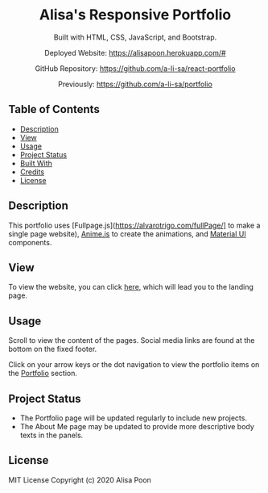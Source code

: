 <div align="center">

# Alisa's Responsive Portfolio

Built with HTML, CSS, JavaScript, and Bootstrap.

Deployed Website: https://alisapoon.herokuapp.com/#

GitHub Repository: https://github.com/a-li-sa/react-portfolio

Previously: https://github.com/a-li-sa/portfolio 

</div>

## Table of Contents 

* [Description](#description)
* [View](#view)
* [Usage](#usage)
* [Project Status](#project-status)
* [Built With](#built-with)
* [Credits](#credits)
* [License](#license)

## Description 

This portfolio uses [Fullpage.js](https://alvarotrigo.com/fullPage/] to make a single page website), [Anime.js](https://animejs.com/) to create the animations, and [Material UI](https://material-ui.com/) components.

## View

To view the website, you can click [here](https://alisapoon.herokuapp.com/#), which will lead you to the landing page.

## Usage 

Scroll to view the content of the pages. Social media links are found at the bottom on the fixed footer.

Click on your arrow keys or the dot navigation to view the portfolio items on the [Portfolio](https://alisapoon.herokuapp.com/#portfolio) section.

<a name="project-status"></a>

## Project Status 

* The Portfolio page will be updated regularly to include new projects.
* The About Me page may be updated to provide more descriptive body texts in the panels.

<a name="built-with"></a>

## License 

MIT License Copyright (c) 2020 Alisa Poon
